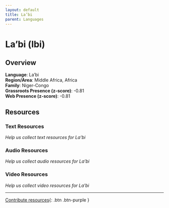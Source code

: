 ```yaml
---
layout: default
title: La’bi
parent: Languages
---
```


# La’bi (lbi)

## Overview

**Language**: La’bi  
**Region/Area**: Middle Africa, Africa  
**Family**: Niger-Congo  
**Grassroots Presence (z-score)**: -0.81  
**Web Presence (z-score)**: -0.81  

## Resources

### Text Resources
*Help us collect text resources for La’bi*

### Audio Resources
*Help us collect audio resources for La’bi*

### Video Resources
*Help us collect video resources for La’bi*

---

[Contribute resources](https://forms.office.com/e/1SfLJx3u1r){: .btn .btn-purple }
